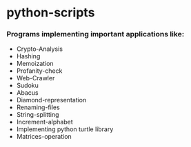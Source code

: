 # python-scripts
### Programs implementing important applications like:

* Crypto-Analysis
* Hashing
* Memoization
* Profanity-check
* Web-Crawler
* Sudoku
* Abacus
* Diamond-representation
* Renaming-files
* String-splitting
* Increment-alphabet
* Implementing python turtle library
* Matrices-operation 
